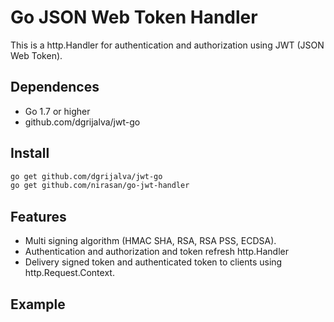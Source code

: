 # Go JSON Web Token Handler
This is a http.Handler for authentication and authorization using JWT (JSON Web Token).

## Dependences
* Go 1.7 or higher
* github.com/dgrijalva/jwt-go

## Install
```sh
go get github.com/dgrijalva/jwt-go
go get github.com/nirasan/go-jwt-handler
```

## Features
* Multi signing algorithm (HMAC SHA, RSA, RSA PSS, ECDSA).
* Authentication and authorization and token refresh http.Handler
* Delivery signed token and authenticated token to clients using http.Request.Context.

## Example
